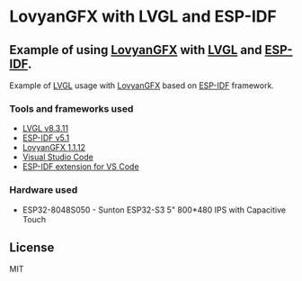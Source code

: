 # LovyanGFX with LVGL and ESP-IDF
## Example of using [LovyanGFX](https://github.com/lovyan03/LovyanGFX) with [LVGL](https://github.com/lvgl/lvgl) and [ESP-IDF](https://github.com/espressif/esp-idf).

Example of [LVGL](https://github.com/lvgl/lvgl) usage with [LovyanGFX](https://github.com/lovyan03/LovyanGFX) based on [ESP-IDF](https://github.com/espressif/esp-idf) framework.

### Tools and frameworks used

- [LVGL v8.3.11](hhttps://github.com/lvgl/lvgl/tree/v8.3.11) 
- [ESP-IDF v5.1](https://github.com/espressif/esp-idf/tree/release/v5.1)
- [LovyanGFX 1.1.12](https://github.com/lovyan03/LovyanGFX/tree/1.1.12)
- [Visual Studio Code](https://code.visualstudio.com/)
- [ESP-IDF extension for VS Code](https://marketplace.visualstudio.com/items?itemName=espressif.esp-idf-extension)

### Hardware used

- ESP32-8048S050 - Sunton ESP32-S3 5" 800*480 IPS with Capacitive Touch

## License

MIT